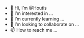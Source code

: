 - 👋 Hi, I’m @Houtis
- 👀 I’m interested in ...
- 🌱 I’m currently learning ...
- 💞️ I’m looking to collaborate on ...
- 📫 How to reach me ...

<!---
Houtis/Houtis is a ✨ special ✨ repository because its `README.md` (this file) appears on your GitHub profile.
You can click the Preview link to take a look at your changes.
--->
